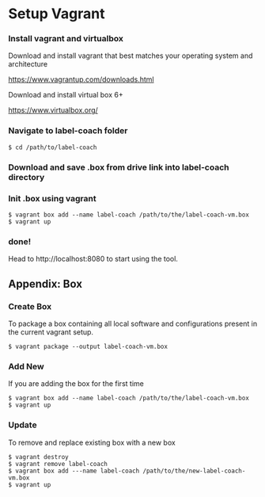 # Setup Vagrant

### Install vagrant and virtualbox

Download and install vagrant that best matches your operating system and architecture

https://www.vagrantup.com/downloads.html

Download and install virtual box 6+

https://www.virtualbox.org/

### Navigate to label-coach folder

```
$ cd /path/to/label-coach
```

### Download and save .box from drive link into label-coach directory


### Init .box using vagrant

```
$ vagrant box add --name label-coach /path/to/the/label-coach-vm.box
$ vagrant up
```
### done!

Head to http://localhost:8080 to start using the tool.

## Appendix: Box

### Create Box

To package a box containing all local software and configurations present in the current vagrant setup.

```
$ vagrant package --output label-coach-vm.box
```
### Add New

If you are adding the box for the first time

```
$ vagrant box add --name label-coach /path/to/the/label-coach-vm.box
$ vagrant up
```

### Update 

To remove and replace existing box with a new box

```
$ vagrant destroy
$ vagrant remove label-coach
$ vagrant box add ---name label-coach /path/to/the/new-label-coach-vm.box
$ vagrant up
```

